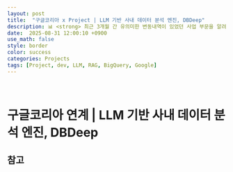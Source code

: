 ```yaml
---
layout: post
title:  "구글코리아 x Project | LLM 기반 사내 데이터 분석 엔진, DBDeep"
description: 📊 <strong> 최근 3개월 간 유의미한 변동내역이 있었던 사업 부문을 알려줘_ </strong> 하면 생성형 AI가 직접 필요한 사내 데이터를 조회, 분석하고 인사이트를 뽑아준다고요?
date:  2025-08-31 12:00:10 +0900
use_math: false
style: border
color: success
categories: Projects
tags: [Project, dev, LLM, RAG, BigQuery, Google]
---
```


<script async src="https://pagead2.googlesyndication.com/pagead/js/adsbygoogle.js?client=ca-pub-7280083909521856"
     crossorigin="anonymous"></script>
<ins class="adsbygoogle"
     style="display:block; text-align:center;"
     data-ad-layout="in-article"
     data-ad-format="fluid"
     data-ad-client="ca-pub-7280083909521856"
     data-ad-slot="4964002703"></ins>
<script>
     (adsbygoogle = window.adsbygoogle || []).push({});
</script>

<br/>

# 구글코리아 연계 | LLM 기반 사내 데이터 분석 엔진, DBDeep



<!-- > 컴퓨터는 자연어로 된 문장을 어떻게 이해할까?

자연어처리(NLP)에서 이 질문은 꽤 오래된 숙제였다. 단어와 문장은 결국 '의미'를 담고 있지만, 컴퓨터는 숫자만을 이해할 수 있기 때문이다.

그렇다면 컴퓨터는 어떻게 '비슷한 문장'을 판단할 수 있을까? 답은 바로 <code>벡터 유사도(Vector Similarity)</code> 에 있다. 

<br/><br/>

오늘은 벡터 유사도에 대해 알아보고, 누가 물어봐도 쉽게 설명할 수 있게 하고자 내용을 정리하고자 한다!

<br><br><br>

<p align="center">
➿ ➿ ➿
</p>

<br/>

## 📌 자연어를 숫자로 바꾸기 : 임베딩 (Embedding)

> Embedding은 단어, 문장, 이미지, 오디오 등 다양한 데이터를 수학적 벡터 형태로 변환하는 과정이다.

자연어를 왜 벡터로 바꾸어야할까? 컴퓨터는 사람과 같이 '언어'를 이해하지 못한다. 우리가 작성한 코드도 컴파일러가 기계어로 바꾸어주어야 그 기계어로 변환된 것을 연산해 주는 것이다. 그럼 어떻게 컴퓨터가 이해할 수 있도록 바꿀 수 있을까?

먼저, 컴퓨터가 연산할 수 있도록 텍스트를 숫자(벡터)로 바꿔야 한다. 이 과정을 임베딩(embedding) 이라고 부르며, 대표적으로 다음과 같은 방식이 있다.
- TF-IDF: 단어의 등장 빈도 기반.
- Word2Vec / GloVe: 단어의 의미 기반 분포 임베딩.
- Sentence-BERT / KoBERT: 문장 단위의 의미를 파악할 수 있는 임베딩 모델.

자연어 처리 성능은 '임베딩 성능'이라는 말이 있을 정도로, 자연어를 벡터로 바꾼 값이 단어의 특징이나 유사성 등 제대로 반영하지 못하면 무용지물이 있으니 잘 선택하도록 하자.

<p align='center'>
<img src='/assets/img/Data_AI/embedding.png' width='100%'>
<figcaption>🔼 벡터 공간에 임베딩된 단어들<br><font color="lightgray">출처: <a href="https://velog.io/@jhoacc/%EC%9E%84%EB%B2%A0%EB%94%A9%EC%9D%B4-%EC%A0%90%EC%9D%B4-%EC%95%84%EB%8B%88%EB%9D%BC-%EB%B2%A1%ED%84%B0%EC%9D%B8-%EC%9D%B4%EC%9C%A0">임베딩이 점이 아니라 벡터인 이유</a></font></figcaption>
</p>

<br/>

예를 들어, "나는 오늘 커피를 마셨어" 와 "오늘은 커피를 마신 날이다" 문장 2개가 있다고 하자.

이 두 문장은 단어 배열은 다르지만 의미는 매우 유사하다. 사람은 쉽게 이해하지만, 컴퓨터는 이 문장을 수치로 바꿔 비교해야만 유사성을 판단할 수 있다.


<br/><br/>

## 📌 벡터 유사도란?

임베딩된 텍스트는 n차원 공간 상의 벡터이다. 특히나 비슷한 의미의 문장은 가까운 벡터 공간에 위치하도록 학습되어 있기 때문에 이 벡터들 간의 유사도를 수학적으로 계산하면, 컴퓨터도 '비슷하다'고 느끼게 만들 수 있는 것이다. 

대표적인 유사도 측정 방법은 다음과 같다.



### 코사인 유사도 <font color="white">Cosine Similarity</font>

> 두 벡터 사이의 각도를 기준으로 유사도를 계산

고등학교 벡터 시간에 배워서 다들 익숙은 할 텐데, 막상 설명해보려고 하니까 수식밖에 기억이 안 나서 애를 먹었다. 방향 유사도, 즉 의미 유사도를 보는 지표로, 간단하게 두 벡터 사이의 각도가 작을수록 유사도가 높다고 생각하면 된다!


<p align='center'>
<img src='/assets/img/Data_AI/cosine_sentence.jpg' width='80%'>
<figcaption>🔼 문장 벡터 시각화 예시<br><font color="lightgray">출처: <a href="https://www.offconvex.org/2018/06/17/textembeddings/">Deep-learning-free Text and Sentence Embedding, Part 1
</a></font></figcaption>
</p>



<br/>

<p align="center">
<mjx-container class="MathJax CtxtMenu_Attached_0" jax="CHTML" display="true" tabindex="0" ctxtmenu_counter="0" style="font-size: 123%; position: relative;"><mjx-math display="true" class="MJX-TEX" aria-hidden="true" style="margin-left: 0px; margin-right: 0px;"><mjx-mi class="mjx-i"><mjx-c class="mjx-c1D460 TEX-I"></mjx-c></mjx-mi><mjx-mi class="mjx-i"><mjx-c class="mjx-c1D456 TEX-I"></mjx-c></mjx-mi><mjx-mi class="mjx-i"><mjx-c class="mjx-c1D45A TEX-I"></mjx-c></mjx-mi><mjx-mi class="mjx-i"><mjx-c class="mjx-c1D456 TEX-I"></mjx-c></mjx-mi><mjx-mi class="mjx-i"><mjx-c class="mjx-c1D459 TEX-I"></mjx-c></mjx-mi><mjx-mi class="mjx-i"><mjx-c class="mjx-c1D44E TEX-I"></mjx-c></mjx-mi><mjx-mi class="mjx-i"><mjx-c class="mjx-c1D45F TEX-I"></mjx-c></mjx-mi><mjx-mi class="mjx-i"><mjx-c class="mjx-c1D456 TEX-I"></mjx-c></mjx-mi><mjx-mi class="mjx-i"><mjx-c class="mjx-c1D461 TEX-I"></mjx-c></mjx-mi><mjx-mi class="mjx-i"><mjx-c class="mjx-c1D466 TEX-I"></mjx-c></mjx-mi><mjx-mo class="mjx-n" space="4"><mjx-c class="mjx-c3D"></mjx-c></mjx-mo><mjx-mi class="mjx-i" space="4"><mjx-c class="mjx-c1D450 TEX-I"></mjx-c></mjx-mi><mjx-mi class="mjx-i"><mjx-c class="mjx-c1D45C TEX-I"></mjx-c></mjx-mi><mjx-mi class="mjx-i"><mjx-c class="mjx-c1D460 TEX-I"></mjx-c></mjx-mi><mjx-mo class="mjx-n"><mjx-c class="mjx-c28"></mjx-c></mjx-mo><mjx-mi class="mjx-i"><mjx-c class="mjx-c1D6E9 TEX-I"></mjx-c></mjx-mi><mjx-mo class="mjx-n"><mjx-c class="mjx-c29"></mjx-c></mjx-mo><mjx-mo class="mjx-n" space="4"><mjx-c class="mjx-c3D"></mjx-c></mjx-mo><mjx-mfrac space="4"><mjx-frac type="d"><mjx-num><mjx-nstrut type="d"></mjx-nstrut><mjx-mrow><mjx-mi class="mjx-i"><mjx-c class="mjx-c1D434 TEX-I"></mjx-c></mjx-mi><mjx-mo class="mjx-n" space="3"><mjx-c class="mjx-c22C5"></mjx-c></mjx-mo><mjx-mi class="mjx-i" space="3"><mjx-c class="mjx-c1D435 TEX-I"></mjx-c></mjx-mi></mjx-mrow></mjx-num><mjx-dbox><mjx-dtable><mjx-line type="d"></mjx-line><mjx-row><mjx-den><mjx-dstrut type="d"></mjx-dstrut><mjx-mrow><mjx-mo class="mjx-n"><mjx-c class="mjx-c7C"></mjx-c></mjx-mo><mjx-mo class="mjx-n"><mjx-c class="mjx-c7C"></mjx-c></mjx-mo><mjx-mi class="mjx-i"><mjx-c class="mjx-c1D434 TEX-I"></mjx-c></mjx-mi><mjx-mo class="mjx-n"><mjx-c class="mjx-c7C"></mjx-c></mjx-mo><mjx-mo class="mjx-n"><mjx-c class="mjx-c7C"></mjx-c></mjx-mo><mjx-mtext class="mjx-n"><mjx-c class="mjx-cA0"></mjx-c></mjx-mtext><mjx-mo class="mjx-n"><mjx-c class="mjx-c7C"></mjx-c></mjx-mo><mjx-mo class="mjx-n"><mjx-c class="mjx-c7C"></mjx-c></mjx-mo><mjx-mi class="mjx-i"><mjx-c class="mjx-c1D435 TEX-I"></mjx-c></mjx-mi><mjx-mo class="mjx-n"><mjx-c class="mjx-c7C"></mjx-c></mjx-mo><mjx-mo class="mjx-n"><mjx-c class="mjx-c7C"></mjx-c></mjx-mo></mjx-mrow></mjx-den></mjx-row></mjx-dtable></mjx-dbox></mjx-frac></mjx-mfrac><mjx-mo class="mjx-n" space="4"><mjx-c class="mjx-c3D"></mjx-c></mjx-mo><mjx-mfrac space="4"><mjx-frac type="d"><mjx-num><mjx-nstrut type="d"></mjx-nstrut><mjx-mrow><mjx-munderover limits="false"><mjx-mo class="mjx-sop"><mjx-c class="mjx-c2211 TEX-S1"></mjx-c></mjx-mo><mjx-script style="vertical-align: -0.285em; margin-left: 0px;"><mjx-texatom size="s" texclass="ORD"><mjx-mi class="mjx-i"><mjx-c class="mjx-c1D45B TEX-I"></mjx-c></mjx-mi></mjx-texatom><mjx-spacer style="margin-top: 0.284em;"></mjx-spacer><mjx-texatom size="s" texclass="ORD"><mjx-mi class="mjx-i"><mjx-c class="mjx-c1D456 TEX-I"></mjx-c></mjx-mi><mjx-mo class="mjx-n"><mjx-c class="mjx-c3D"></mjx-c></mjx-mo><mjx-mn class="mjx-n"><mjx-c class="mjx-c31"></mjx-c></mjx-mn></mjx-texatom></mjx-script></mjx-munderover><mjx-texatom space="2" texclass="ORD"><mjx-msub><mjx-mi class="mjx-i"><mjx-c class="mjx-c1D434 TEX-I"></mjx-c></mjx-mi><mjx-script style="vertical-align: -0.15em;"><mjx-texatom size="s" texclass="ORD"><mjx-mi class="mjx-i"><mjx-c class="mjx-c1D456 TEX-I"></mjx-c></mjx-mi></mjx-texatom></mjx-script></mjx-msub><mjx-mi class="mjx-i"><mjx-c class="mjx-cD7"></mjx-c></mjx-mi><mjx-msub><mjx-mi class="mjx-i"><mjx-c class="mjx-c1D435 TEX-I"></mjx-c></mjx-mi><mjx-script style="vertical-align: -0.15em;"><mjx-texatom size="s" texclass="ORD"><mjx-mi class="mjx-i"><mjx-c class="mjx-c1D456 TEX-I"></mjx-c></mjx-mi></mjx-texatom></mjx-script></mjx-msub></mjx-texatom></mjx-mrow></mjx-num><mjx-dbox><mjx-dtable><mjx-line type="d"></mjx-line><mjx-row><mjx-den><mjx-dstrut type="d"></mjx-dstrut><mjx-mrow><mjx-msqrt><mjx-sqrt><mjx-surd><mjx-mo class="mjx-lop"><mjx-c class="mjx-c221A TEX-S2"></mjx-c></mjx-mo></mjx-surd><mjx-box style="padding-top: 0.341em;"><mjx-munderover limits="false"><mjx-mo class="mjx-sop"><mjx-c class="mjx-c2211 TEX-S1"></mjx-c></mjx-mo><mjx-script style="vertical-align: -0.285em; margin-left: 0px;"><mjx-texatom size="s" texclass="ORD"><mjx-mi class="mjx-i"><mjx-c class="mjx-c1D45B TEX-I"></mjx-c></mjx-mi></mjx-texatom><mjx-spacer style="margin-top: 0.284em;"></mjx-spacer><mjx-texatom size="s" texclass="ORD"><mjx-mi class="mjx-i"><mjx-c class="mjx-c1D456 TEX-I"></mjx-c></mjx-mi><mjx-mo class="mjx-n"><mjx-c class="mjx-c3D"></mjx-c></mjx-mo><mjx-mn class="mjx-n"><mjx-c class="mjx-c31"></mjx-c></mjx-mn></mjx-texatom></mjx-script></mjx-munderover><mjx-mo class="mjx-n"><mjx-c class="mjx-c28"></mjx-c></mjx-mo><mjx-msub><mjx-mi class="mjx-i"><mjx-c class="mjx-c1D434 TEX-I"></mjx-c></mjx-mi><mjx-script style="vertical-align: -0.15em;"><mjx-texatom size="s" texclass="ORD"><mjx-mi class="mjx-i"><mjx-c class="mjx-c1D456 TEX-I"></mjx-c></mjx-mi></mjx-texatom></mjx-script></mjx-msub><mjx-msup><mjx-mo class="mjx-n"><mjx-c class="mjx-c29"></mjx-c></mjx-mo><mjx-script style="vertical-align: 0.289em;"><mjx-mn class="mjx-n" size="s"><mjx-c class="mjx-c32"></mjx-c></mjx-mn></mjx-script></mjx-msup></mjx-box></mjx-sqrt></mjx-msqrt><mjx-mi class="mjx-i"><mjx-c class="mjx-cD7"></mjx-c></mjx-mi><mjx-msqrt><mjx-sqrt><mjx-surd><mjx-mo class="mjx-lop"><mjx-c class="mjx-c221A TEX-S2"></mjx-c></mjx-mo></mjx-surd><mjx-box style="padding-top: 0.341em;"><mjx-munderover limits="false"><mjx-mo class="mjx-sop"><mjx-c class="mjx-c2211 TEX-S1"></mjx-c></mjx-mo><mjx-script style="vertical-align: -0.285em; margin-left: 0px;"><mjx-texatom size="s" texclass="ORD"><mjx-mi class="mjx-i"><mjx-c class="mjx-c1D45B TEX-I"></mjx-c></mjx-mi></mjx-texatom><mjx-spacer style="margin-top: 0.284em;"></mjx-spacer><mjx-texatom size="s" texclass="ORD"><mjx-mi class="mjx-i"><mjx-c class="mjx-c1D456 TEX-I"></mjx-c></mjx-mi><mjx-mo class="mjx-n"><mjx-c class="mjx-c3D"></mjx-c></mjx-mo><mjx-mn class="mjx-n"><mjx-c class="mjx-c31"></mjx-c></mjx-mn></mjx-texatom></mjx-script></mjx-munderover><mjx-mo class="mjx-n"><mjx-c class="mjx-c28"></mjx-c></mjx-mo><mjx-msub><mjx-mi class="mjx-i"><mjx-c class="mjx-c1D435 TEX-I"></mjx-c></mjx-mi><mjx-script style="vertical-align: -0.15em;"><mjx-texatom size="s" texclass="ORD"><mjx-mi class="mjx-i"><mjx-c class="mjx-c1D456 TEX-I"></mjx-c></mjx-mi></mjx-texatom></mjx-script></mjx-msub><mjx-msup><mjx-mo class="mjx-n"><mjx-c class="mjx-c29"></mjx-c></mjx-mo><mjx-script style="vertical-align: 0.289em;"><mjx-mn class="mjx-n" size="s"><mjx-c class="mjx-c32"></mjx-c></mjx-mn></mjx-script></mjx-msup></mjx-box></mjx-sqrt></mjx-msqrt></mjx-mrow></mjx-den></mjx-row></mjx-dtable></mjx-dbox></mjx-frac></mjx-mfrac></mjx-math><mjx-assistive-mml unselectable="on" display="block"><math xmlns="http://www.w3.org/1998/Math/MathML" display="block"><mi>s</mi><mi>i</mi><mi>m</mi><mi>i</mi><mi>l</mi><mi>a</mi><mi>r</mi><mi>i</mi><mi>t</mi><mi>y</mi><mo>=</mo><mi>c</mi><mi>o</mi><mi>s</mi><mo stretchy="false">(</mo><mi>Θ</mi><mo stretchy="false">)</mo><mo>=</mo><mfrac><mrow><mi>A</mi><mo>⋅</mo><mi>B</mi></mrow><mrow><mo data-mjx-texclass="ORD" stretchy="false">||</mo><mi>A</mi><mo data-mjx-texclass="ORD" stretchy="false">||</mo><mtext>&nbsp;</mtext><mo data-mjx-texclass="ORD" stretchy="false">||</mo><mi>B</mi><mo data-mjx-texclass="ORD" stretchy="false">||</mo></mrow></mfrac><mo>=</mo><mfrac><mrow><munderover><mo data-mjx-texclass="OP">∑</mo><mrow data-mjx-texclass="ORD"><mi>i</mi><mo>=</mo><mn>1</mn></mrow><mrow data-mjx-texclass="ORD"><mi>n</mi></mrow></munderover><mrow data-mjx-texclass="ORD"><msub><mi>A</mi><mrow data-mjx-texclass="ORD"><mi>i</mi></mrow></msub><mi>×</mi><msub><mi>B</mi><mrow data-mjx-texclass="ORD"><mi>i</mi></mrow></msub></mrow></mrow><mrow><msqrt><munderover><mo data-mjx-texclass="OP">∑</mo><mrow data-mjx-texclass="ORD"><mi>i</mi><mo>=</mo><mn>1</mn></mrow><mrow data-mjx-texclass="ORD"><mi>n</mi></mrow></munderover><mo stretchy="false">(</mo><msub><mi>A</mi><mrow data-mjx-texclass="ORD"><mi>i</mi></mrow></msub><msup><mo stretchy="false">)</mo><mn>2</mn></msup></msqrt><mi>×</mi><msqrt><munderover><mo data-mjx-texclass="OP">∑</mo><mrow data-mjx-texclass="ORD"><mi>i</mi><mo>=</mo><mn>1</mn></mrow><mrow data-mjx-texclass="ORD"><mi>n</mi></mrow></munderover><mo stretchy="false">(</mo><msub><mi>B</mi><mrow data-mjx-texclass="ORD"><mi>i</mi></mrow></msub><msup><mo stretchy="false">)</mo><mn>2</mn></msup></msqrt></mrow></mfrac></math></mjx-assistive-mml></mjx-container>
<figcaption>🔼 문제의 코사인 유사도 공식</figcaption>
</p>


<br>

### 자카드 유사도 <font color="white">Jaccard Similarity</font>

> 자카드 유사도는 두 집합 A와 B 사이의 유사성을 측정한다.

공통된 요소가 많을수록, 즉 교집합의 비율이 높을수록 유사한 집합이라고 판단한다.


<br/>


<p align="center"><mjx-container class="MathJax CtxtMenu_Attached_0" jax="CHTML" display="true" tabindex="0" ctxtmenu_counter="11" style="font-size: 123%; position: relative;"><mjx-math display="true" class="MJX-TEX" aria-hidden="true" style="margin-left: 0px; margin-right: 0px;"><mjx-mi class="mjx-i"><mjx-c class="mjx-c1D43D TEX-I"></mjx-c></mjx-mi><mjx-mo class="mjx-n"><mjx-c class="mjx-c28"></mjx-c></mjx-mo><mjx-mi class="mjx-i"><mjx-c class="mjx-c1D434 TEX-I"></mjx-c></mjx-mi><mjx-mo class="mjx-n"><mjx-c class="mjx-c2C"></mjx-c></mjx-mo><mjx-mi class="mjx-i" space="2"><mjx-c class="mjx-c1D435 TEX-I"></mjx-c></mjx-mi><mjx-mo class="mjx-n"><mjx-c class="mjx-c29"></mjx-c></mjx-mo><mjx-mo class="mjx-n" space="4"><mjx-c class="mjx-c3D"></mjx-c></mjx-mo><mjx-mfrac space="4"><mjx-frac type="d"><mjx-num><mjx-nstrut type="d"></mjx-nstrut><mjx-mrow><mjx-mo class="mjx-n"><mjx-c class="mjx-c7C"></mjx-c></mjx-mo><mjx-mi class="mjx-i"><mjx-c class="mjx-c1D434 TEX-I"></mjx-c></mjx-mi><mjx-mo class="mjx-n" space="3"><mjx-c class="mjx-c2229"></mjx-c></mjx-mo><mjx-mi class="mjx-i" space="3"><mjx-c class="mjx-c1D435 TEX-I"></mjx-c></mjx-mi><mjx-mo class="mjx-n"><mjx-c class="mjx-c7C"></mjx-c></mjx-mo></mjx-mrow></mjx-num><mjx-dbox><mjx-dtable><mjx-line type="d"></mjx-line><mjx-row><mjx-den><mjx-dstrut type="d"></mjx-dstrut><mjx-mrow><mjx-mo class="mjx-n"><mjx-c class="mjx-c7C"></mjx-c></mjx-mo><mjx-mi class="mjx-i"><mjx-c class="mjx-c1D434 TEX-I"></mjx-c></mjx-mi><mjx-mo class="mjx-n" space="3"><mjx-c class="mjx-c222A"></mjx-c></mjx-mo><mjx-mi class="mjx-i" space="3"><mjx-c class="mjx-c1D435 TEX-I"></mjx-c></mjx-mi><mjx-mo class="mjx-n"><mjx-c class="mjx-c7C"></mjx-c></mjx-mo></mjx-mrow></mjx-den></mjx-row></mjx-dtable></mjx-dbox></mjx-frac></mjx-mfrac><mjx-mo class="mjx-n" space="4"><mjx-c class="mjx-c3D"></mjx-c></mjx-mo><mjx-mfrac space="4"><mjx-frac type="d"><mjx-num><mjx-nstrut type="d"></mjx-nstrut><mjx-mrow><mjx-mo class="mjx-n"><mjx-c class="mjx-c7C"></mjx-c></mjx-mo><mjx-mi class="mjx-i"><mjx-c class="mjx-c1D434 TEX-I"></mjx-c></mjx-mi><mjx-mo class="mjx-n" space="3"><mjx-c class="mjx-c2229"></mjx-c></mjx-mo><mjx-mi class="mjx-i" space="3"><mjx-c class="mjx-c1D435 TEX-I"></mjx-c></mjx-mi><mjx-mo class="mjx-n"><mjx-c class="mjx-c7C"></mjx-c></mjx-mo></mjx-mrow></mjx-num><mjx-dbox><mjx-dtable><mjx-line type="d"></mjx-line><mjx-row><mjx-den><mjx-dstrut type="d"></mjx-dstrut><mjx-mrow><mjx-mo class="mjx-n"><mjx-c class="mjx-c7C"></mjx-c></mjx-mo><mjx-mi class="mjx-i"><mjx-c class="mjx-c1D434 TEX-I"></mjx-c></mjx-mi><mjx-mo class="mjx-n"><mjx-c class="mjx-c7C"></mjx-c></mjx-mo><mjx-mo class="mjx-n" space="3"><mjx-c class="mjx-c2B"></mjx-c></mjx-mo><mjx-mo class="mjx-n" space="3"><mjx-c class="mjx-c7C"></mjx-c></mjx-mo><mjx-mi class="mjx-i"><mjx-c class="mjx-c1D435 TEX-I"></mjx-c></mjx-mi><mjx-mo class="mjx-n"><mjx-c class="mjx-c7C"></mjx-c></mjx-mo><mjx-mo class="mjx-n" space="3"><mjx-c class="mjx-c2212"></mjx-c></mjx-mo><mjx-mo class="mjx-n" space="3"><mjx-c class="mjx-c7C"></mjx-c></mjx-mo><mjx-mi class="mjx-i"><mjx-c class="mjx-c1D434 TEX-I"></mjx-c></mjx-mi><mjx-mo class="mjx-n" space="3"><mjx-c class="mjx-c2229"></mjx-c></mjx-mo><mjx-mi class="mjx-i" space="3"><mjx-c class="mjx-c1D435 TEX-I"></mjx-c></mjx-mi><mjx-mo class="mjx-n"><mjx-c class="mjx-c7C"></mjx-c></mjx-mo></mjx-mrow></mjx-den></mjx-row></mjx-dtable></mjx-dbox></mjx-frac></mjx-mfrac></mjx-math><mjx-assistive-mml unselectable="on" display="block"><math xmlns="http://www.w3.org/1998/Math/MathML" display="block"><mi>J</mi><mo stretchy="false">(</mo><mi>A</mi><mo>,</mo><mi>B</mi><mo stretchy="false">)</mo><mo>=</mo><mfrac><mrow><mo data-mjx-texclass="ORD" stretchy="false">|</mo><mi>A</mi><mo>∩</mo><mi>B</mi><mo data-mjx-texclass="ORD" stretchy="false">|</mo></mrow><mrow><mo data-mjx-texclass="ORD" stretchy="false">|</mo><mi>A</mi><mo>∪</mo><mi>B</mi><mo data-mjx-texclass="ORD" stretchy="false">|</mo></mrow></mfrac><mo>=</mo><mfrac><mrow><mo data-mjx-texclass="ORD" stretchy="false">|</mo><mi>A</mi><mo>∩</mo><mi>B</mi><mo data-mjx-texclass="ORD" stretchy="false">|</mo></mrow><mrow><mo data-mjx-texclass="ORD" stretchy="false">|</mo><mi>A</mi><mo data-mjx-texclass="ORD" stretchy="false">|</mo><mo>+</mo><mo data-mjx-texclass="ORD" stretchy="false">|</mo><mi>B</mi><mo data-mjx-texclass="ORD" stretchy="false">|</mo><mo>−</mo><mo data-mjx-texclass="ORD" stretchy="false">|</mo><mi>A</mi><mo>∩</mo><mi>B</mi><mo data-mjx-texclass="ORD" stretchy="false">|</mo></mrow></mfrac></math></mjx-assistive-mml></mjx-container>
<figcaption>🔼 자카드 유사도 공식</figcaption>
</p>



<p align='center'>
<img src='/assets/img/Data_AI/jaccard_similarity.png' width='80%'>
<figcaption><font color="lightgray">출처: <a href="https://www.google.com/url?sa=i&url=https%3A%2F%2Fmayurdhvajsinhjadeja.medium.com%2Fjaccard-similarity-34e2c15fb524&psig=AOvVaw3LScqutWsZQbCTb1jX0mkK&ust=1750163888612000&source=images&cd=vfe&opi=89978449&ved=0CBQQjRxqFwoTCKiXn9369Y0DFQAAAAAdAAAAABAL">Jaccard Similarity Made Simple: A Beginner’s Guide to Data Comparison</a></font></figcaption>
</p>






<br>

### 유클리드 거리 <font color="white">Euclidean Distance</font>

> 두 점 사이의 직선 거리를 말한다.

<p align="center"><mjx-container class="MathJax CtxtMenu_Attached_0" jax="CHTML" display="true" tabindex="0" ctxtmenu_counter="4" style="font-size: 123%; position: relative;"><mjx-math display="true" class="MJX-TEX" aria-hidden="true" style="margin-left: 0px; margin-right: 0px;"><mjx-msqrt><mjx-sqrt><mjx-surd><mjx-mo class="mjx-lop"><mjx-c class="mjx-c221A TEX-S2"></mjx-c></mjx-mo></mjx-surd><mjx-box style="padding-top: 0.45em;"><mjx-mo class="mjx-n"><mjx-c class="mjx-c28"></mjx-c></mjx-mo><mjx-msub><mjx-mi class="mjx-i"><mjx-c class="mjx-c1D45E TEX-I"></mjx-c></mjx-mi><mjx-script style="vertical-align: -0.15em; margin-left: -0.014em;"><mjx-texatom size="s" texclass="ORD"><mjx-mn class="mjx-n"><mjx-c class="mjx-c31"></mjx-c></mjx-mn></mjx-texatom></mjx-script></mjx-msub><mjx-mo class="mjx-n" space="3"><mjx-c class="mjx-c2212"></mjx-c></mjx-mo><mjx-msub space="3"><mjx-mi class="mjx-i"><mjx-c class="mjx-c1D45D TEX-I"></mjx-c></mjx-mi><mjx-script style="vertical-align: -0.15em;"><mjx-texatom size="s" texclass="ORD"><mjx-mn class="mjx-n"><mjx-c class="mjx-c31"></mjx-c></mjx-mn></mjx-texatom></mjx-script></mjx-msub><mjx-msup><mjx-mo class="mjx-n"><mjx-c class="mjx-c29"></mjx-c></mjx-mo><mjx-script style="vertical-align: 0.289em;"><mjx-texatom size="s" texclass="ORD"><mjx-mn class="mjx-n"><mjx-c class="mjx-c32"></mjx-c></mjx-mn></mjx-texatom></mjx-script></mjx-msup><mjx-mo class="mjx-n" space="3"><mjx-c class="mjx-c2B"></mjx-c></mjx-mo><mjx-mo class="mjx-n" space="3"><mjx-c class="mjx-c28"></mjx-c></mjx-mo><mjx-msub><mjx-mi class="mjx-i"><mjx-c class="mjx-c1D45E TEX-I"></mjx-c></mjx-mi><mjx-script style="vertical-align: -0.15em; margin-left: -0.014em;"><mjx-texatom size="s" texclass="ORD"><mjx-mn class="mjx-n"><mjx-c class="mjx-c32"></mjx-c></mjx-mn></mjx-texatom></mjx-script></mjx-msub><mjx-mo class="mjx-n" space="3"><mjx-c class="mjx-c2212"></mjx-c></mjx-mo><mjx-msub space="3"><mjx-mi class="mjx-i"><mjx-c class="mjx-c1D45D TEX-I"></mjx-c></mjx-mi><mjx-script style="vertical-align: -0.15em;"><mjx-texatom size="s" texclass="ORD"><mjx-mn class="mjx-n"><mjx-c class="mjx-c32"></mjx-c></mjx-mn></mjx-texatom></mjx-script></mjx-msub><mjx-msup><mjx-mo class="mjx-n"><mjx-c class="mjx-c29"></mjx-c></mjx-mo><mjx-script style="vertical-align: 0.289em;"><mjx-texatom size="s" texclass="ORD"><mjx-mn class="mjx-n"><mjx-c class="mjx-c32"></mjx-c></mjx-mn></mjx-texatom></mjx-script></mjx-msup><mjx-mo class="mjx-n" space="3"><mjx-c class="mjx-c2B"></mjx-c></mjx-mo><mjx-mtext class="mjx-n" space="3"><mjx-c class="mjx-cA0"></mjx-c></mjx-mtext><mjx-mo class="mjx-n"><mjx-c class="mjx-c2E"></mjx-c></mjx-mo><mjx-mo class="mjx-n" space="2"><mjx-c class="mjx-c2E"></mjx-c></mjx-mo><mjx-mo class="mjx-n" space="2"><mjx-c class="mjx-c2E"></mjx-c></mjx-mo><mjx-mtext class="mjx-n" space="2"><mjx-c class="mjx-cA0"></mjx-c></mjx-mtext><mjx-mo class="mjx-n" space="3"><mjx-c class="mjx-c2B"></mjx-c></mjx-mo><mjx-mo class="mjx-n" space="3"><mjx-c class="mjx-c28"></mjx-c></mjx-mo><mjx-msub><mjx-mi class="mjx-i"><mjx-c class="mjx-c1D45E TEX-I"></mjx-c></mjx-mi><mjx-script style="vertical-align: -0.15em; margin-left: -0.014em;"><mjx-texatom size="s" texclass="ORD"><mjx-mi class="mjx-i"><mjx-c class="mjx-c1D45B TEX-I"></mjx-c></mjx-mi></mjx-texatom></mjx-script></mjx-msub><mjx-mo class="mjx-n" space="3"><mjx-c class="mjx-c2212"></mjx-c></mjx-mo><mjx-msub space="3"><mjx-mi class="mjx-i"><mjx-c class="mjx-c1D45D TEX-I"></mjx-c></mjx-mi><mjx-script style="vertical-align: -0.15em;"><mjx-texatom size="s" texclass="ORD"><mjx-mi class="mjx-i"><mjx-c class="mjx-c1D45B TEX-I"></mjx-c></mjx-mi></mjx-texatom></mjx-script></mjx-msub><mjx-msup><mjx-mo class="mjx-n"><mjx-c class="mjx-c29"></mjx-c></mjx-mo><mjx-script style="vertical-align: 0.289em;"><mjx-texatom size="s" texclass="ORD"><mjx-mn class="mjx-n"><mjx-c class="mjx-c32"></mjx-c></mjx-mn></mjx-texatom></mjx-script></mjx-msup></mjx-box></mjx-sqrt></mjx-msqrt><mjx-mo class="mjx-n" space="4"><mjx-c class="mjx-c3D"></mjx-c></mjx-mo><mjx-msqrt space="4"><mjx-sqrt class="mjx-tall"><mjx-surd><mjx-mo class="mjx-n"><mjx-stretchy-v class="mjx-c221A" style="height: 3.6em; vertical-align: -1.05em;"><mjx-beg><mjx-c></mjx-c></mjx-beg><mjx-ext><mjx-c></mjx-c></mjx-ext><mjx-end><mjx-c></mjx-c></mjx-end><mjx-mark></mjx-mark></mjx-stretchy-v></mjx-mo></mjx-surd><mjx-box style="padding-top: 0.451em;"><mjx-munderover><mjx-over style="padding-bottom: 0.192em; padding-left: 0.51em;"><mjx-texatom size="s" texclass="ORD"><mjx-mi class="mjx-i"><mjx-c class="mjx-c1D45B TEX-I"></mjx-c></mjx-mi></mjx-texatom></mjx-over><mjx-box><mjx-munder><mjx-row><mjx-base><mjx-mo class="mjx-lop"><mjx-c class="mjx-c2211 TEX-S2"></mjx-c></mjx-mo></mjx-base></mjx-row><mjx-row><mjx-under style="padding-top: 0.167em; padding-left: 0.148em;"><mjx-texatom size="s" texclass="ORD"><mjx-mi class="mjx-i"><mjx-c class="mjx-c1D456 TEX-I"></mjx-c></mjx-mi><mjx-mo class="mjx-n"><mjx-c class="mjx-c3D"></mjx-c></mjx-mo><mjx-mn class="mjx-n"><mjx-c class="mjx-c31"></mjx-c></mjx-mn></mjx-texatom></mjx-under></mjx-row></mjx-munder></mjx-box></mjx-munderover><mjx-mo class="mjx-n"><mjx-c class="mjx-c28"></mjx-c></mjx-mo><mjx-msub><mjx-mi class="mjx-i"><mjx-c class="mjx-c1D45E TEX-I"></mjx-c></mjx-mi><mjx-script style="vertical-align: -0.15em; margin-left: -0.014em;"><mjx-texatom size="s" texclass="ORD"><mjx-mi class="mjx-i"><mjx-c class="mjx-c1D456 TEX-I"></mjx-c></mjx-mi></mjx-texatom></mjx-script></mjx-msub><mjx-mo class="mjx-n" space="3"><mjx-c class="mjx-c2212"></mjx-c></mjx-mo><mjx-msub space="3"><mjx-mi class="mjx-i"><mjx-c class="mjx-c1D45D TEX-I"></mjx-c></mjx-mi><mjx-script style="vertical-align: -0.15em;"><mjx-texatom size="s" texclass="ORD"><mjx-mi class="mjx-i"><mjx-c class="mjx-c1D456 TEX-I"></mjx-c></mjx-mi></mjx-texatom></mjx-script></mjx-msub><mjx-msup><mjx-mo class="mjx-n"><mjx-c class="mjx-c29"></mjx-c></mjx-mo><mjx-script style="vertical-align: 0.289em;"><mjx-texatom size="s" texclass="ORD"><mjx-mn class="mjx-n"><mjx-c class="mjx-c32"></mjx-c></mjx-mn></mjx-texatom></mjx-script></mjx-msup></mjx-box></mjx-sqrt></mjx-msqrt></mjx-math><mjx-assistive-mml unselectable="on" display="block"><math xmlns="http://www.w3.org/1998/Math/MathML" display="block"><msqrt><mo stretchy="false">(</mo><msub><mi>q</mi><mrow data-mjx-texclass="ORD"><mn>1</mn></mrow></msub><mo>−</mo><msub><mi>p</mi><mrow data-mjx-texclass="ORD"><mn>1</mn></mrow></msub><msup><mo stretchy="false">)</mo><mrow data-mjx-texclass="ORD"><mn>2</mn></mrow></msup><mo>+</mo><mo stretchy="false">(</mo><msub><mi>q</mi><mrow data-mjx-texclass="ORD"><mn>2</mn></mrow></msub><mo>−</mo><msub><mi>p</mi><mrow data-mjx-texclass="ORD"><mn>2</mn></mrow></msub><msup><mo stretchy="false">)</mo><mrow data-mjx-texclass="ORD"><mn>2</mn></mrow></msup><mo>+</mo><mtext>&nbsp;</mtext><mo>.</mo><mo>.</mo><mo>.</mo><mtext>&nbsp;</mtext><mo>+</mo><mo stretchy="false">(</mo><msub><mi>q</mi><mrow data-mjx-texclass="ORD"><mi>n</mi></mrow></msub><mo>−</mo><msub><mi>p</mi><mrow data-mjx-texclass="ORD"><mi>n</mi></mrow></msub><msup><mo stretchy="false">)</mo><mrow data-mjx-texclass="ORD"><mn>2</mn></mrow></msup></msqrt><mo>=</mo><msqrt><munderover><mo data-mjx-texclass="OP">∑</mo><mrow data-mjx-texclass="ORD"><mi>i</mi><mo>=</mo><mn>1</mn></mrow><mrow data-mjx-texclass="ORD"><mi>n</mi></mrow></munderover><mo stretchy="false">(</mo><msub><mi>q</mi><mrow data-mjx-texclass="ORD"><mi>i</mi></mrow></msub><mo>−</mo><msub><mi>p</mi><mrow data-mjx-texclass="ORD"><mi>i</mi></mrow></msub><msup><mo stretchy="false">)</mo><mrow data-mjx-texclass="ORD"><mn>2</mn></mrow></msup></msqrt></math></mjx-assistive-mml></mjx-container>
<figcaption>🔼 유클리드 거리 공식</figcaption>
</p>

<br>

값이 작을수록 유사하고, 방향성이 아닌 '거리'이기 때문에 코사인 유사도처럼 방향까지 고려한 유사도보다는 의미적으로 덜 민감할 수 있다. 이해를 돕기 위한 사진을 아래에 첨부해두었다.

<br>

<p align='center'>
<img src='/assets/img/Data_AI/euclidean.png' width='50%'>
<figcaption>🔼 유클리드 거리 <br><font color="lightgray">출처: <a href="https://wikidocs.net/24654">위키독스 | 딥러닝을 이용한 자연어 처리 입문</a></font></figcaption>
</p>
<br>

코사인 유사도와 비교하면 이런 느낌이라고 할 수 있겠다.

<p align='center'>
<img src='/assets/img/Data_AI/euclid_cosine.jpg' width='70%'>
<figcaption>🔼 유클리드 거리와 코사인 유사도 <br><font color="lightgray">출처: <a href="https://www.lgcns.com/blog/cns-tech/ai-data/15526/">고객 시선 강탈의 중요 요소 ‘빅데이터 추천 시스템’ ①</a></font></figcaption>
</p>
<br>


<br>

### 맨해튼 거리 <font color="white">Manhattan Distance</font>

> 각 차원에서의 차이의 합으로, 시각적으로는 격자무늬를 걷는 느낌을 생각하면 된다.



<br>

<p align='center'>
<img src='/assets/img/Data_AI/distance_euclidean_manhattan.png' width='60%'>
<figcaption>🔼 유클리드 거리와 맨해튼 거리 <br><font color="lightgray">출처: <a href="https://modulabs.co.kr/blog/cluster-analysis-clustering-grouping">모두의 연구소</a></font></figcaption>
</p>



<br/>

<p align="center">
➿ ➿ ➿
</p>

<br/>

## 🚀 마무리하며

벡터 유사도는 자연어를 수치로 바꾼 다음, 그 수치들 사이의 관계를 통해 문장의 의미 유사도를 판단하는 데 핵심 역할을 한다.

| 유사도 지표          | 잘 맞는 상황                                |
| -------------------- | ------------------------------------------- |
| 코사인 유사도        | 임베딩 벡터 기반 문장/문서 의미 비교        |
| 자카드 유사도        | 토큰 기반 키워드 유사성 비교 (예: BoW, set) |
| 유클리드/맨해튼 거리 | 거리 기반 분류 모델 (KNN 등)에서 유리       |

<br/>

- 코사인 유사도는 벡터의 크기는 무시하고 방향만 고려하기 때문에, 임베딩처럼 의미가 내포된 벡터 비교에 적합하다.
- 자카드 유사도는 중복을 고려하지 않고 집합 간의 순수한 겹침 정도를 판단하므로, BoW나 토큰 기반 문서 비교에 적합하다.
- 유클리드/맨해튼 거리는 각 차원 간의 거리 차이를 직접 반영하므로, 수치 기반 피처 간의 거리 비교나 KNN 분류 등에 자주 활용된다.

<br/>

유사도를 비교할 땐 항상 데이터가 어떤 형태인지, 정확히 어떤 것의 유사도를 비교하고 싶은지 먼저 생각해야 한다. 유사도의 특징을 잘 기억해놨다가 상황에 적합한 유사도를 선택하도록 하자!

<font color="lightgray">*BoW: 단어의 등장 여부나 빈도에만 집중해 숫자 벡터로 변환하는 방법</font>


 -->

## 참고


<br/><br/><br/>

